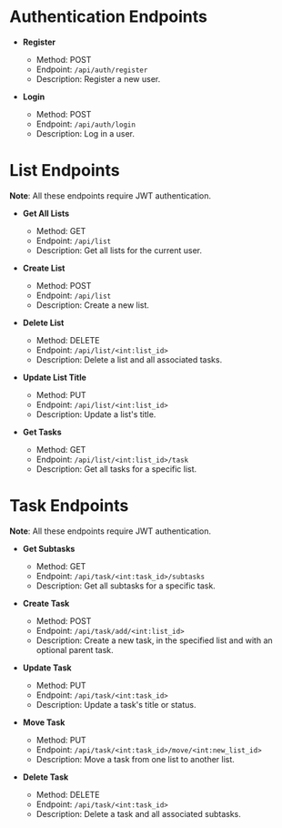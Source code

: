 # Authentication Endpoints

- **Register**

  - Method: POST
  - Endpoint: `/api/auth/register`
  - Description: Register a new user.

- **Login**
  - Method: POST
  - Endpoint: `/api/auth/login`
  - Description: Log in a user.

# List Endpoints

**Note**: All these endpoints require JWT authentication.

- **Get All Lists**

  - Method: GET
  - Endpoint: `/api/list`
  - Description: Get all lists for the current user.

- **Create List**

  - Method: POST
  - Endpoint: `/api/list`
  - Description: Create a new list.

- **Delete List**

  - Method: DELETE
  - Endpoint: `/api/list/<int:list_id>`
  - Description: Delete a list and all associated tasks.

- **Update List Title**

  - Method: PUT
  - Endpoint: `/api/list/<int:list_id>`
  - Description: Update a list's title.

- **Get Tasks**
  - Method: GET
  - Endpoint: `/api/list/<int:list_id>/task`
  - Description: Get all tasks for a specific list.

# Task Endpoints

**Note**: All these endpoints require JWT authentication.

- **Get Subtasks**

  - Method: GET
  - Endpoint: `/api/task/<int:task_id>/subtasks`
  - Description: Get all subtasks for a specific task.

- **Create Task**

  - Method: POST
  - Endpoint: `/api/task/add/<int:list_id>`
  - Description: Create a new task, in the specified list and with an optional parent task.

- **Update Task**

  - Method: PUT
  - Endpoint: `/api/task/<int:task_id>`
  - Description: Update a task's title or status.

- **Move Task**

  - Method: PUT
  - Endpoint: `/api/task/<int:task_id>/move/<int:new_list_id>`
  - Description: Move a task from one list to another list.

- **Delete Task**
  - Method: DELETE
  - Endpoint: `/api/task/<int:task_id>`
  - Description: Delete a task and all associated subtasks.

>
